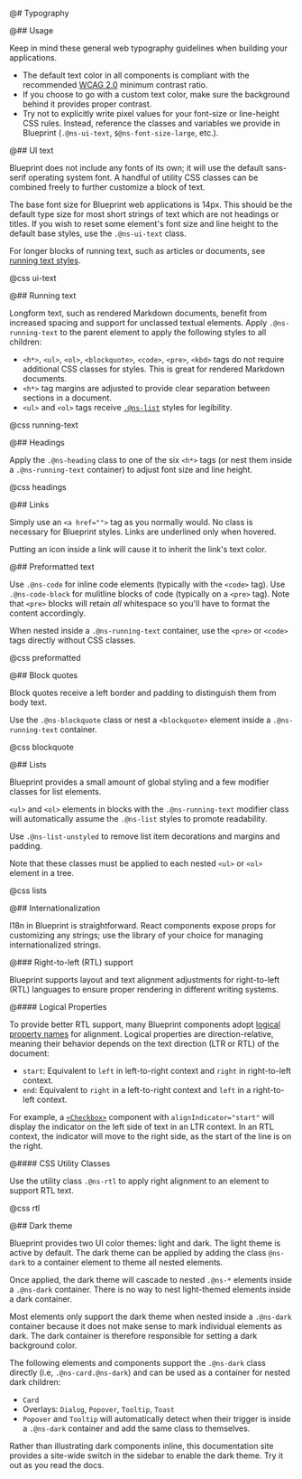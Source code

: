 @# Typography

@## Usage

Keep in mind these general web typography guidelines when building your applications.

-   The default text color in all components is compliant with the recommended [WCAG 2.0](https://www.w3.org/TR/WCAG20/) minimum contrast ratio.
-   If you choose to go with a custom text color, make sure the background behind it provides proper contrast.
-   Try not to explicitly write pixel values for your font-size or line-height CSS rules. Instead, reference the classes and variables we provide in Blueprint (`.@ns-ui-text`, `$@ns-font-size-large`, etc.).

@## UI text

Blueprint does not include any fonts of its own; it will use the default sans-serif operating system font.
A handful of utility CSS classes can be combined freely to further customize a block of text.

The base font size for Blueprint web applications is 14px. This should be the default type size
for most short strings of text which are not headings or titles. If you wish to reset some
element's font size and line height to the default base styles, use the `.@ns-ui-text` class.

For longer blocks of running text, such as articles or documents, see [running text styles](#core/typography.running-text).

@css ui-text

@## Running text

Longform text, such as rendered Markdown documents, benefit from increased spacing and support for unclassed textual elements.
Apply `.@ns-running-text` to the parent element to apply the following styles to all children:

-   `<h*>`, `<ul>`, `<ol>`, `<blockquote>`, `<code>`, `<pre>`, `<kbd>` tags do not require additional CSS classes for styles. This is great for rendered Markdown documents.
-   `<h*>` tag margins are adjusted to provide clear separation between sections in a document.
-   `<ul>` and `<ol>` tags receive [`.@ns-list`](#core/typography.lists) styles for legibility.

@css running-text

@## Headings

Apply the `.@ns-heading` class to one of the six `<h*>` tags (or nest them inside a `.@ns-running-text` container)
to adjust font size and line height.

@css headings

@## Links

Simply use an `<a href="">` tag as you normally would. No class is necessary for Blueprint styles.
Links are underlined only when hovered.

Putting an icon inside a link will cause it to inherit the link's text color.

@## Preformatted text

Use `.@ns-code` for inline code elements (typically with the `<code>` tag).
Use `.@ns-code-block` for mulitline blocks of code (typically on a `<pre>` tag).
Note that `<pre>` blocks will retain _all_ whitespace so you'll have to format the content accordingly.

When nested inside a `.@ns-running-text` container, use the `<pre>` or `<code>` tags directly without CSS classes.

@css preformatted

@## Block quotes

Block quotes receive a left border and padding to distinguish them from body text.

Use the `.@ns-blockquote` class or nest a `<blockquote>` element inside a `.@ns-running-text` container.

@css blockquote

@## Lists

Blueprint provides a small amount of global styling and a few modifier classes for list elements.

`<ul>` and `<ol>` elements in blocks with the `.@ns-running-text` modifier class will
automatically assume the `.@ns-list` styles to promote readability.

Use `.@ns-list-unstyled` to remove list item decorations and margins and padding.

Note that these classes must be applied to each nested `<ul>` or `<ol>` element in a tree.

@css lists

@## Internationalization

I18n in Blueprint is straightforward. React components expose props for customizing any strings;
use the library of your choice for managing internationalized strings.

@### Right-to-left (RTL) support

Blueprint supports layout and text alignment adjustments for right-to-left (RTL) languages to ensure proper rendering in different writing systems.

@#### Logical Properties

To provide better RTL support, many Blueprint components adopt [logical property names](https://developer.mozilla.org/en-US/docs/Web/CSS/CSS_logical_properties_and_values) for alignment. Logical properties are direction-relative, meaning their behavior depends on the text direction (LTR or RTL) of the document:

-   `start`: Equivalent to `left` in left-to-right context and `right` in right-to-left context.
-   `end`: Equivalent to `right` in a left-to-right context and `left` in a right-to-left context.

For example, a [`<Checkbox>`](#core/components/checkbox) component with `alignIndicator="start"` will display the indicator on the left side of text in an LTR context. In an RTL context, the indicator will move to the right side, as the start of the line is on the right.

@#### CSS Utility Classes

Use the utility class `.@ns-rtl` to apply right alignment to an element to support RTL text.

@css rtl

@## Dark theme

Blueprint provides two UI color themes: light and dark. The light theme is active by default. The
dark theme can be applied by adding the class `@ns-dark` to a container element to theme all nested
elements.

Once applied, the dark theme will cascade to nested `.@ns-*` elements inside a `.@ns-dark` container.
There is no way to nest light-themed elements inside a dark container.

Most elements only support the dark theme when nested inside a `.@ns-dark` container because it does
not make sense to mark individual elements as dark. The dark container is therefore responsible for
setting a dark background color.

The following elements and components support the `.@ns-dark` class directly (i.e, `.@ns-card.@ns-dark`)
and can be used as a container for nested dark children:

-   `Card`
-   Overlays: `Dialog`, `Popover`, `Tooltip`, `Toast`
-   `Popover` and `Tooltip` will automatically detect when their trigger is inside a `.@ns-dark` container and add the same class to themselves.

Rather than illustrating dark components inline, this documentation site provides a site-wide switch
in the sidebar to enable the dark theme. Try it out as you read the docs.
